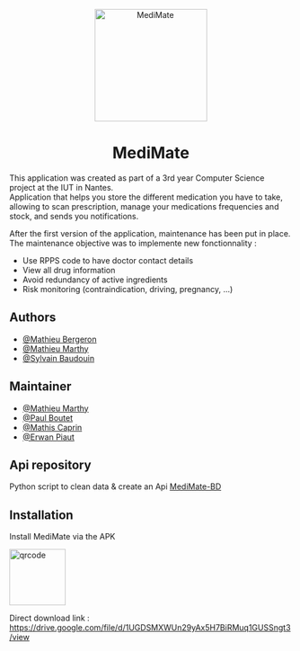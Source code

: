 <p align="center">
  <img src="https://media.discordapp.net/attachments/1159408642303463444/1187332586255700038/icon.png?ex=65e98f24&is=65d71a24&hm=c6a30381d372a66bd9b6296b0c51cb18525509831c26da0e577b6d37b67c4b3b&=&format=webp&quality=lossless&width=626&height=626" alt="MediMate" height="200">
</p>
<h1 align="center">MediMate</h1>

This application was created as part of a 3rd year Computer Science project at the IUT in Nantes.  
Application that helps you store the different medication you have to take, allowing to scan prescription, manage your medications frequencies and stock, and sends you notifications.

After the first version of the application, maintenance has been put in place.
The maintenance objective was to implemente new fonctionnality :
- Use RPPS code to have doctor contact details
- View all drug information
- Avoid redundancy of active ingredients
- Risk monitoring (contraindication, driving, pregnancy, ...)

## Authors

- [@Mathieu Bergeron](https://www.github.com/Mthieu44)
- [@Mathieu Marthy](https://www.github.com/MathieuMarthy)
- [@Sylvain Baudouin](https://www.github.com/syysy)

## Maintainer

- [@Mathieu Marthy](https://www.github.com/MathieuMarthy)
- [@Paul Boutet](https://www.github.com/Kartinlage)
- [@Mathis Caprin](https://www.github.com/mathiscaprin)
- [@Erwan Piaut](https://www.github.com/ErwanPaiut)

## Api repository

Python script to clean data & create an Api
[MediMate-BD](https://github.com/MathieuMarthy/Medimate-BD)


## Installation

Install MediMate via the APK

<div>
    <img src="https://cdn.discordapp.com/attachments/1159408642303463444/1197859283698712597/image.png?ex=65bccc64&is=65aa5764&hm=636edd55db6770503c741a595d1fd6ea627dd5c617070a4e7f898942de84e5bc&" alt="qrcode" height="100" />
</div>

Direct download link : https://drive.google.com/file/d/1UGDSMXWUn29yAx5H7BiRMuq1GUSSngt3/view
